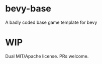 # bevy-base
A badly coded base game template for bevy

# WIP

Dual MIT/Apache license. PRs welcome.
